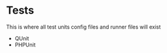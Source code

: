 Tests
=====

This is where all test units config files and runner files will exist

 * QUnit
 * PHPUnit
 